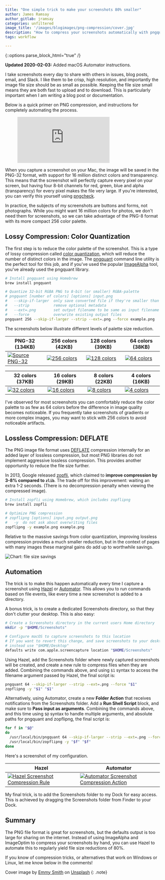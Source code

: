 ```yaml
---
title: "One simple trick to make your screenshots 80% smaller"
author: James Ramsay
author_gitlab: jramsay
categories: unfiltered
image_title: '/images/blogimages/png-compression/cover.jpg'
description: "How to compress your screenshots automatically with pngquant and zopfli"
tags: workflow

---
```


{::options parse_block_html="true" /}



**Updated 2020-02-03:** Added macOS Automator instructions.

I take screenshots every day to share with others in issues, blog posts, email, and
Slack. I like them to be crisp, high resolution, and importantly the image file size
should be as small as possible. Keeping the file size small means they are both
fast to upload and to download. This is particularly important when I am
writing a blog post or documentation.

Below is a quick primer on PNG compression, and instructions for completely
automating the process.

<figure class="video_container">
  <iframe src="https://www.youtube-nocookie.com/embed/_E1f0xXDU3g" frameborder="0" allowfullscreen="true"> </iframe>
</figure>

When you capture a screenshot on your Mac, the image will be saved in the PNG-32
format, with support for 16 million distinct colors and transparency. This means
that the screenshot will perfectly capture every pixel on your screen, but
having four 8-bit channels for red, green, blue and alpha (transparency) for
every pixel makes the file very large. If you're interested, you can verify this
yourself using [pngcheck](http://www.libpng.org/pub/png/apps/pngcheck.html).

In practice, the subjects of my screenshots are buttons and forms, not
photographs.  While you might want 16 million colors for photos, we don't need them for screenshots, so we can take advantage of the PNG-8 format with its more compact 256 color palette.

## Lossy Compression: Color Quantization

The first step is to reduce the color palette of the screenshot. This is a type
of lossy compression called [color
quantization](https://en.wikipedia.org/wiki/Color_quantization), which will
reduce the number of distinct colors in the image. The
[pngquant](https://pngquant.org/) command line utility is the perfect tool for
this job, and if you've used the popular [ImageAlpha](https://pngmini.com/)
tool, you've already used the pngquant library.

```bash
# Install pngquant using Homebrew
brew install pngquant

# Quantize 32-bit RGBA PNG to 8-bit (or smaller) RGBA-palette
# pngquant [number of colors] [options] input.png
#   --skip-if-larger  only save converted file if they're smaller than original
#   --strip           remove optional metadata
#   --ext=.png        set output filename to be same as input filename
#   --force           overwrite existing output files
pngquant 256 --skip-if-larger --strip --ext=.png --force example.png
```

The screenshots below illustrate different levels of palette size reduction.

|PNG-32 (134KB)|256 colors (42KB)|128 colors (39KB)|64 colors (38KB)|
|---|---|---|---|
|[![Source PNG-32](/images/blogimages/png-compression/example.raw.png)](/images/blogimages/png-compression/example.raw.png)|[![256 colors](/images/blogimages/png-compression/example.256.png)](/images/blogimages/png-compression/example.256.png)|[![128 colors](/images/blogimages/png-compression/example.128.png)](/images/blogimages/png-compression/example.128.png)|[![64 colors](/images/blogimages/png-compression/example.64.png)](/images/blogimages/png-compression/example.64.png)|

|32 colors (37KB)|16 colors (29KB)|8 colors (22KB)|4 colors (16KB)|
|---|---|---|---|
|[![32 colors](/images/blogimages/png-compression/example.32.png)](/images/blogimages/png-compression/example.32.png)|[![16 colors](/images/blogimages/png-compression/example.16.png)](/images/blogimages/png-compression/example.16.png)|[![8 colors](/images/blogimages/png-compression/example.8.png)](/images/blogimages/png-compression/example.8.png)|[![4 colors](/images/blogimages/png-compression/example.4.png)](/images/blogimages/png-compression/example.4.png)|

I've observed for most screenshots you can comfortably reduce the color palette
to as few as 64 colors before the difference in image quality becomes noticeable. If you frequently take
screenshots of gradients or more complex images, you may want to stick with 256
colors to avoid noticeable artifacts.

## Lossless Compression: DEFLATE

The PNG image file format uses [DEFLATE](https://en.wikipedia.org/wiki/DEFLATE)
compression internally for an added layer of lossless compression, but most PNG
libraries do not implement aggressive lossless compression. This provides
another opportunity to reduce the file size further.

In 2013, Google released [zopfli](https://github.com/google/zopfli), which
claimed to **improve compression by 3-8% compared to `zlib`**. The trade off for
this improvement: waiting an extra 1-2 seconds. (There is no decompression
penalty when viewing the compressed image).

```bash
# Install zopfli using Homebrew, which includes zopflipng
brew install zopfli

# Optimize PNG compression
# zopflipng [options] input.png output.png
#   -y  do not ask about overwriting files
zopflipng -y example.png example.png
```

Relative to the massive savings from color quantization, improving lossless
compression provides a much smaller reduction, but in the context of pages with
many images these marginal gains do add up to worthwhile savings.

![Chart: file size savings](/images/blogimages/png-compression/chart.png)

## Automation

The trick is to make this happen automatically every time I capture a screenshot
using [Hazel](https://www.noodlesoft.com/) or
[Automator](https://support.apple.com/en-au/guide/automator/welcome/mac). This
allows you to run commands based on file events, like every time a new
screenshot is added to a directory.

A bonus trick, is to create a dedicated Screenshots directory, so that they
don't clutter your desktop. This is also easy:

```bash
# Create a Screenshots directory in the current users Home directory
mkdir -p "$HOME/Screenshots"

# Configure macOS to capture screenshots to this location
# If you want to revert this change, and save screenshots to your desktop,
# instead use "$HOME/Desktop"
defaults write com.apple.screencapture location "$HOME/Screenshots"
```

Using Hazel, add the Screenshots folder where newly captured screenshots will be
created, and create a new rule to compress files when they are added. Combining
the commands above, and using `$1` syntax to access the filename argument passed
by Hazel, the final script is:

```bash
pngquant 64 --skip-if-larger --strip --ext=.png --force "$1"
zopflipng -y "$1" "$1"
```

Alternatively, using Automator, create a new **Folder Action** that receives
notifications from the Screenshots folder. Add a **Run Shell Script** block, and
make sure to **Pass input as arguments**. Combining the commands above, and this
time using `$@` syntax to handle multiple arguments, and absolute paths for
pngquant and zopflipng, the final script is:

```bash
for f in "$@"
do
  /usr/local/bin/pngquant 64 --skip-if-larger --strip --ext=.png --force "$f"
  /usr/local/bin/zopflipng -y "$f" "$f"
done
```

Here's a screenshot of my configuration.

| Hazel | Automator |
|---|---|
| [![Hazel Screenshot Compression Rule](/images/blogimages/png-compression/hazel.png)](/images/blogimages/png-compression/hazel.png) | [![Automator Screenshot Compression Action](/images/blogimages/png-compression/automator.png)](/images/blogimages/png-compression/automator.png) |

My final trick, is to add the Screenshots folder to my Dock for easy access.
This is achieved by dragging the Screenshots folder from Finder to your Dock.

## Summary

The PNG file format is great for screenshots, but the defaults output is too
large for sharing on the internet. Instead of using ImageAlpha and ImageOptim to
compress your screenshots by hand, you can use Hazel to automate this to
regularly yield file size reductions of 80%.

If you know of compression tricks, or alternatives that work on Windows or
Linux, let me know below in the comments!

Cover image by [Emmy Smith](https://unsplash.com/@emsmith) on [Unsplash](https://unsplash.com/photos/LEjEst7lLfU)
{: .note}
